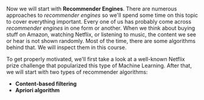 

Now we will start with **Recommender Engines**. There are numerous approaches to *recommender engines* so we'll spend some time on this topic to cover everything important. Every one of us has probably come across *recommender engines* in one form or another. When we think about buying stuff on Amazon, watching Netflix, or listening to music, the content we see or hear is not shown randomly. Most of the time, there are some algorithms behind that. We will inspect them in this course.


To get properly motivated, we'll first take a look at a well-known Netflix prize challenge that popularized this type of Machine Learning. After that, we will start with two types of recommender algorithms:

- **Content-based filtering**
- **Apriori algorithm**



